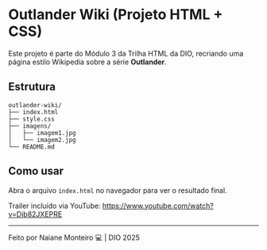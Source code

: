 # Outlander Wiki (Projeto HTML + CSS)

Este projeto é parte do Módulo 3 da Trilha HTML da DIO, recriando uma página estilo Wikipedia sobre a série **Outlander**.

## Estrutura

```
outlander-wiki/
├── index.html
├── style.css
├── imagens/
│   ├── imagem1.jpg
│   └── imagem2.jpg
└── README.md
```

## Como usar

Abra o arquivo `index.html` no navegador para ver o resultado final.

Trailer incluído via YouTube: https://www.youtube.com/watch?v=Djb82JXEPRE

---
Feito por Naiane Monteiro 💻 | DIO 2025
